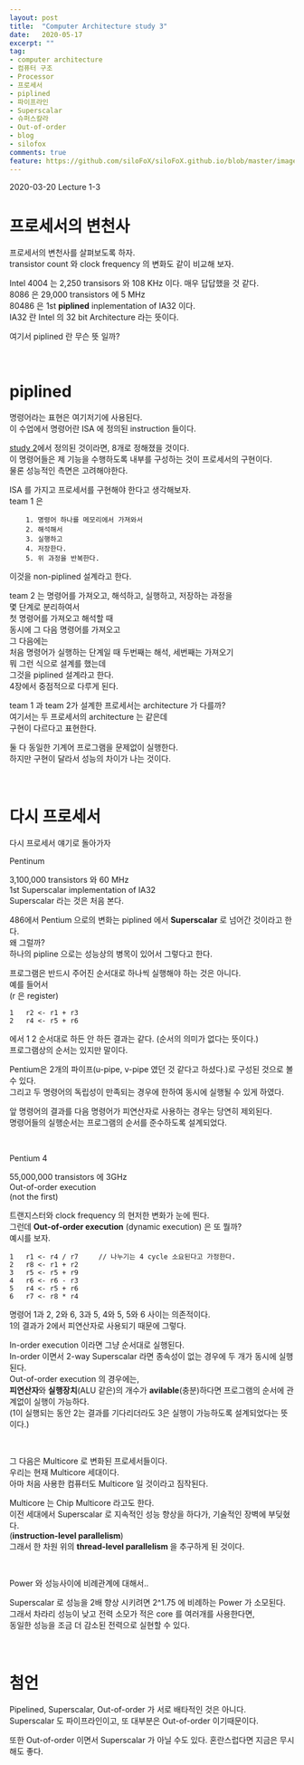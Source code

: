```yaml
---
layout: post
title:  "Computer Architecture study 3"
date:   2020-05-17
excerpt: ""
tag:
- computer architecture
- 컴퓨터 구조
- Processor
- 프로세서
- piplined
- 파이프라인
- Superscalar
- 슈퍼스칼라
- Out-of-order
- blog
- silofox
comments: true
feature: https://github.com/siloFoX/siloFoX.github.io/blob/master/images/computer-architecture/computer-architecture-feature.jpg?raw=true
---
```


2020-03-20 Lecture 1-3

# 프로세서의 변천사

프로세서의 변천사를 살펴보도록 하자.<br>
transistor count 와 clock frequency 의 변화도 같이 비교해 보자.

Intel 4004 는 2,250 transisors 와 108 KHz 이다. 매우 답답했을 것 같다.<br>
8086 은 29,000 transistors 에 5 MHz <br>
80486 은 1st <b>piplined</b> inplementation of IA32 이다.<br>
IA32 란 Intel 의 32 bit Architecture 라는 뜻이다.

여기서 piplined 란 무슨 뜻 일까?

<br>

# piplined

명령어라는 표현은 여기저기에 사용된다. <br>
이 수업에서 명령어란 ISA 에 정의된 instruction 들이다.<br>

[study 2](https://silofox.github.io//computer-architecture-study-2/)에서 정의된 것이라면, 8개로 정해졌을 것이다.<br>
이 명령어들은 제 기능을 수행하도록 내부를 구성하는 것이 프로세서의 구현이다.<br>
물론 성능적인 측면은 고려해야한다.

ISA 를 가지고 프로세서를 구현해야 한다고 생각해보자.<br>
team 1 은
```
    1. 명령어 하나를 메모리에서 가져와서
    2. 해석해서
    3. 실행하고
    4. 저장한다.
    5. 위 과정을 반복한다.
```
이것을 non-piplined 설계라고 한다.

team 2 는 명령어를 가져오고, 해석하고, 실행하고, 저장하는 과정을<br>
몇 단계로 분리하여서<br>
첫 명령어를 가져오고 해석할 때<br>
동시에 그 다음 명령어를 가져오고<br>
그 다음에는<br>
처음 명령어가 실행하는 단계일 때 두번째는 해석, 세번째는 가져오기<br>
뭐 그런 식으로 설계를 했는데<br>
그것을 piplined 설계라고 한다.<br>
4장에서 중점적으로 다루게 된다.

team 1 과 team 2가 설계한 프로세서는 architecture 가 다를까?<br>
여기서는 두 프로세서의 architecture 는 같은데<br>
구현이 다르다고 표현한다.

둘 다 동일한 기계어 프로그램을 문제없이 실행한다.<br>
하지만 구현이 달라서 성능의 차이가 나는 것이다.

<br>

# 다시 프로세서

다시 프로세서 얘기로 돌아가자<br>

Pentinum 

3,100,000 transistors 와 60 MHz<br>
1st Superscalar implementation of IA32<br>
Superscalar 라는 것은 처음 본다.<br>

486에서 Pentium 으로의 변화는 piplined 에서 <b>Superscalar</b> 로 넘어간 것이라고 한다.<br>
왜 그럴까?<br>
하나의 pipline 으로는 성능상의 병목이 있어서 그렇다고 한다.<br>

프로그램은 반드시 주어진 순서대로 하나씩 실행해야 하는 것은 아니다.<br>
예를 들어서<br>
(r 은 register)
```
1   r2 <- r1 + r3
2   r4 <- r5 + r6
```
에서 1 2 순서대로 하든 안 하든 결과는 같다. (순서의 의미가 없다는 뜻이다.)<br>
프로그램상의 순서는 있지만 말이다.

Pentium은 2개의 파이프(u-pipe, v-pipe 였던 것 같다고 하셨다.)로 구성된 것으로 볼 수 있다.<br>
그리고 두 명령어의 독립성이 만족되는 경우에 한하여 동시에 실행될 수 있게 하였다.<br>

앞 명령어의 결과를 다음 명령어가 피연산자로 사용하는 경우는 당연히 제외된다.<br>
명령어들의 실행순서는 프로그램의 순서를 준수하도록 설계되었다.<br>

<br>

Pentium 4

55,000,000 transistors 에 3GHz <br>
Out-of-order execution<br>
(not the first)

트랜지스터와 clock frequency 의 현저한 변화가 눈에 띈다.<br>
그런데 <b>Out-of-order execution</b> (dynamic execution) 은 또 뭘까?<br>
예시를 보자.
```
1   r1 <- r4 / r7     // 나누기는 4 cycle 소요된다고 가정한다.
2   r8 <- r1 + r2
3   r5 <- r5 + r9
4   r6 <- r6 - r3
5   r4 <- r5 + r6
6   r7 <- r8 * r4
```
명령어 1과 2, 2와 6, 3과 5, 4와 5, 5와 6 사이는 의존적이다.<br>
1의 결과가 2에서 피연산자로 사용되기 때문에 그렇다.

In-order execution 이라면 그냥 순서대로 실행된다.<br>
In-order 이면서 2-way Superscalar 라면 종속성이 없는 경우에 두 개가 동시에 실행된다.<br>
Out-of-order execution 의 경우에는,<br>
<b>피연산자</b>와 <b>실행장치</b>(ALU 같은)의 개수가 <b>avilable</b>(충분)하다면 프로그램의 순서에 관계없이 실행이 가능하다.<br>
(1이 실행되는 동안 2는 결과를 기다리더라도 3은 실행이 가능하도록 설계되었다는 뜻이다.)

<br>

그 다음은 Multicore 로 변화된 프로세서들이다.<br>
우리는 현재 Multicore 세대이다.<br>
아마 처음 사용한 컴퓨터도 Multicore 일 것이라고 짐작된다.<br>

Multicore 는 Chip Multicore 라고도 한다.<br>
이전 세대에서 Superscalar 로 지속적인 성능 향상을 하다가, 기술적인 장벽에 부딪혔다.<br>
(<b>instruction-level parallelism</b>)<br>
그래서 한 차원 위의 <b>thread-level parallelism </b>을 추구하게 된 것이다.

<br>

Power 와 성능사이에 비례관계에 대해서..

Superscalar 로 성능을 2배 향상 시키려면 2^1.75 에 비례하는 Power 가 소모된다.<br>
그래서 차라리 성능이 낮고 전력 소모가 적은 core 를 여러개를 사용한다면, <br>
동일한 성능을 조금 더 감소된 전력으로 실현할 수 있다.<br>

<br>

# 첨언

Pipelined, Superscalar, Out-of-order 가 서로 배타적인 것은 아니다.<br>
Superscalar 도 파이프라인이고, 또 대부분은 Out-of-order 이기때문이다.<br>

또한 Out-of-order 이면서 Superscalar 가 아닐 수도 있다.
혼란스럽다면 지금은 무시해도 좋다.